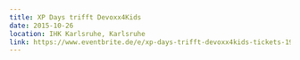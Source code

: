 ```yaml
---
title: XP Days trifft Devoxx4Kids
date: 2015-10-26
location: IHK Karlsruhe, Karlsruhe
link: https://www.eventbrite.de/e/xp-days-trifft-devoxx4kids-tickets-19116390639
---
```

